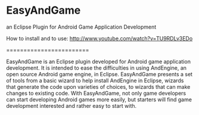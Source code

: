 EasyAndGame
===========

an Eclipse Plugin for Android Game Application Development

How to install and to use: http://www.youtube.com/watch?v=TU9RDLv3EDo

========================

EasyAndGame is an Eclipse plugin developed for Android game application development. It is intended to ease the difficulties in using AndEngine, an open source Android game engine, in Eclipse. EasyAndGame presents a set of tools from a basic wizard to help install AndEngine in Eclipse, wizards that generate the code upon varieties of choices, to wizards that can make changes to existing code. With EasyAndGame, not only game developers can start developing Android games more easily, but starters will find game development interested and rather easy to start with.

